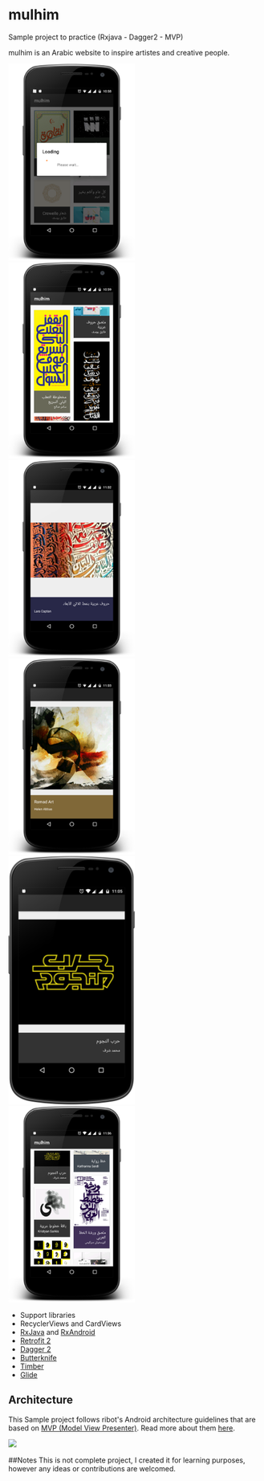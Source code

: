 # mulhim
Sample project to practice (Rxjava - Dagger2 - MVP)

mulhim is an Arabic website to inspire artistes and creative people.


<img src="images/device-2017-02-17-105917.png" width="50%" />
<img src="images/device-2017-02-17-105955.png" width="50%" />
<img src="images/device-2017-02-17-110326.png" width="50%" />
<img src="images/device-2017-02-17-110403.png" width="50%" />
<img src="images/device-2017-02-17-110623.png" width="50%" />
<img src="images/device-2017-02-17-110656.png" width="50%" />

- Support libraries
- RecyclerViews and CardViews 
- [RxJava](https://github.com/ReactiveX/RxJava) and [RxAndroid](https://github.com/ReactiveX/RxAndroid) 
- [Retrofit 2](http://square.github.io/retrofit/)
- [Dagger 2](http://google.github.io/dagger/)
- [Butterknife](https://github.com/JakeWharton/butterknife)
- [Timber](https://github.com/JakeWharton/timber)
- [Glide](https://github.com/bumptech/glide)


## Architecture

This Sample project follows ribot's Android architecture guidelines that are based on [MVP (Model View Presenter)](https://en.wikipedia.org/wiki/Model%E2%80%93view%E2%80%93presenter). Read more about them [here](https://github.com/ribot/android-guidelines/blob/master/architecture_guidelines/android_architecture.md). 

![](https://github.com/ribot/android-guidelines/raw/master/architecture_guidelines/architecture_diagram.png)

##Notes
This is not complete project, I created it for learning purposes, however any ideas or contributions are welcomed.



